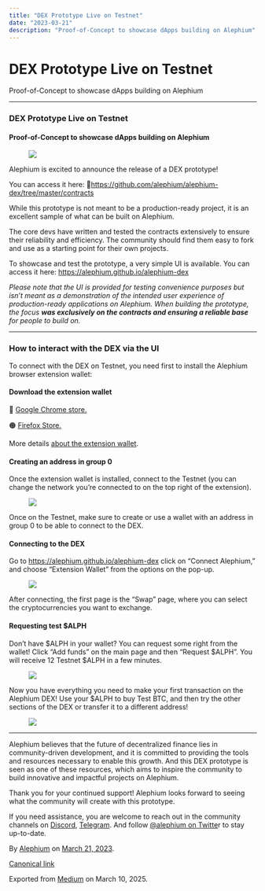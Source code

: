 ```yaml
---
title: "DEX Prototype Live on Testnet"
date: "2023-03-21"
description: "Proof-of-Concept to showcase dApps building on Alephium"
---
```


<div>

# DEX Prototype Live on Testnet

</div>

<div class="section p-summary" field="subtitle">

Proof-of-Concept to showcase dApps building on Alephium

</div>

<div class="section e-content" field="body">

<div id="7399" class="section section section--body section--first">

<div class="section-divider">

------------------------------------------------------------------------

</div>

<div class="section-content">

<div class="section-inner sectionLayout--insetColumn">

### DEX Prototype Live on Testnet

#### Proof-of-Concept to showcase dApps building on Alephium

<figure id="76b4" class="graf graf--figure graf-after--h4">
<img src="https://cdn-images-1.medium.com/max/800/1*hCZCNssrf0jbsoPDyYbCPg.jpeg" class="graf-image" data-image-id="1*hCZCNssrf0jbsoPDyYbCPg.jpeg" data-width="1280" data-height="720" data-is-featured="true" />
</figure>

Alephium is excited to announce the release of a DEX prototype!

You can access it here: <a href="https://alephium.github.io/alephium-dex" class="markup--anchor markup--p-anchor" data-href="https://alephium.github.io/alephium-dex" rel="noopener" target="_blank"></a> 🔗<a href="https://github.com/alephium/alephium-dex/tree/master/contracts" class="markup--anchor markup--p-anchor" data-href="https://github.com/alephium/alephium-dex/tree/master/contracts" rel="noopener" target="_blank">https://github.com/alephium/alephium-dex/tree/master/contracts</a>

While this prototype is not meant to be a production-ready project, it is an excellent sample of what can be built on Alephium.

The core devs have written and tested the contracts extensively to ensure their reliability and efficiency. The community should find them easy to fork and use as a starting point for their own projects.

To showcase and test the prototype, a very simple UI is available. You can access it here: <a href="https://alephium.github.io/alephium-dex" class="markup--anchor markup--p-anchor" data-href="https://alephium.github.io/alephium-dex" rel="noopener" target="_blank">https://alephium.github.io/alephium-dex</a>

*Please note that the UI is provided for testing convenience purposes but isn’t meant as a demonstration of the intended user experience of production-ready applications on Alephium. When building the prototype, the focus* ***was exclusively on the contracts and ensuring a reliable base*** *for people to build on.*

</div>

</div>

</div>

<div id="45d7" class="section section section--body">

<div class="section-divider">

------------------------------------------------------------------------

</div>

<div class="section-content">

<div class="section-inner sectionLayout--insetColumn">

### How to interact with the DEX via the UI

To connect with the DEX on Testnet, you need first to install the Alephium browser extension wallet:

#### **Download the extension wallet**

🔵 <a href="https://chrome.google.com/webstore/detail/alephium-extension-wallet/gdokollfhmnbfckbobkdbakhilldkhcj" class="markup--anchor markup--p-anchor" data-href="https://chrome.google.com/webstore/detail/alephium-extension-wallet/gdokollfhmnbfckbobkdbakhilldkhcj" rel="noopener" target="_blank">Google Chrome store.</a>

🟠 <a href="https://addons.mozilla.org/en-US/firefox/addon/alephiumextensionwallet/" class="markup--anchor markup--p-anchor" data-href="https://addons.mozilla.org/en-US/firefox/addon/alephiumextensionwallet/" rel="noopener" target="_blank">Firefox Store.</a>

More details <a href="https://medium.com/@alephium/alephium-launches-browser-extension-wallet-706dfeda98f5" class="markup--anchor markup--p-anchor" data-href="https://medium.com/@alephium/alephium-launches-browser-extension-wallet-706dfeda98f5" target="_blank">about the extension wallet</a>.

#### Creating an address in group 0

Once the extension wallet is installed, connect to the Testnet (you can change the network you’re connected to on the top right of the extension).

<figure id="2a57" class="graf graf--figure graf-after--p">
<img src="https://cdn-images-1.medium.com/max/800/1*c-NZ9OvhL0dqkS_JhJtd3Q.png" class="graf-image" data-image-id="1*c-NZ9OvhL0dqkS_JhJtd3Q.png" data-width="281" data-height="476" />
</figure>

Once on the Testnet, make sure to create or use a wallet with an address in group 0 to be able to connect to the DEX.

#### Connecting to the DEX

Go to <a href="https://alephium.github.io/alephium-dex" class="markup--anchor markup--p-anchor" data-href="https://alephium.github.io/alephium-dex" rel="noopener" target="_blank">https://alephium.github.io/alephium-dex</a> click on “Connect Alephium,” and choose “Extension Wallet” from the options on the pop-up.

<figure id="7d08" class="graf graf--figure graf-after--p">
<img src="https://cdn-images-1.medium.com/max/800/0*qZa64ydhrD1GI_fL" class="graf-image" data-image-id="0*qZa64ydhrD1GI_fL" data-width="1333" data-height="617" />
</figure>

After connecting, the first page is the “Swap” page, where you can select the cryptocurrencies you want to exchange.

#### Requesting test \$ALPH

Don’t have \$ALPH in your wallet? You can request some right from the wallet! Click “Add funds” on the main page and then “Request \$ALPH”. You will receive 12 Testnet \$ALPH in a few minutes.

<figure id="e63c" class="graf graf--figure graf-after--p">
<img src="https://cdn-images-1.medium.com/max/800/1*AhSlN6ahX86CP5CvkYcS7w.png" class="graf-image" data-image-id="1*AhSlN6ahX86CP5CvkYcS7w.png" data-width="288" data-height="472" />
</figure>

Now you have everything you need to make your first transaction on the Alephium DEX! Use your \$ALPH to buy Test BTC, and then try the other sections of the DEX or transfer it to a different address!

<figure id="68f6" class="graf graf--figure graf-after--p graf--trailing">
<img src="https://cdn-images-1.medium.com/max/800/0*c_oD0SZ6JZRocu62" class="graf-image" data-image-id="0*c_oD0SZ6JZRocu62" data-width="1336" data-height="613" />
</figure>

</div>

</div>

</div>

<div id="ee26" class="section section section--body section--last">

<div class="section-divider">

------------------------------------------------------------------------

</div>

<div class="section-content">

<div class="section-inner sectionLayout--insetColumn">

Alephium believes that the future of decentralized finance lies in community-driven development, and it is committed to providing the tools and resources necessary to enable this growth. And this DEX prototype is seen as one of these resources, which aims to inspire the community to build innovative and impactful projects on Alephium.

Thank you for your continued support! Alephium looks forward to seeing what the community will create with this prototype.

If you need assistance, you are welcome to reach out in the community channels on <a href="https://alephium.org/discord/" class="markup--anchor markup--p-anchor" data-href="https://alephium.org/discord/" rel="noopener" target="_blank">Discord</a>, <a href="https://t.me/alephiumgroup" class="markup--anchor markup--p-anchor" data-href="https://t.me/alephiumgroup" rel="noopener" target="_blank">Telegram</a>. And follow <a href="https://twitter.com/alephium" class="markup--anchor markup--p-anchor" data-href="https://twitter.com/alephium" rel="noopener" target="_blank">@alephium on Twitte</a>r to stay up-to-date.

</div>

</div>

</div>

</div>

By <a href="https://medium.com/@alephium" class="p-author h-card">Alephium</a> on [March 21, 2023](https://medium.com/p/bac5e7d095ce).

<a href="https://medium.com/@alephium/dex-prototype-live-on-testnet-bac5e7d095ce" class="p-canonical">Canonical link</a>

Exported from [Medium](https://medium.com) on March 10, 2025.

